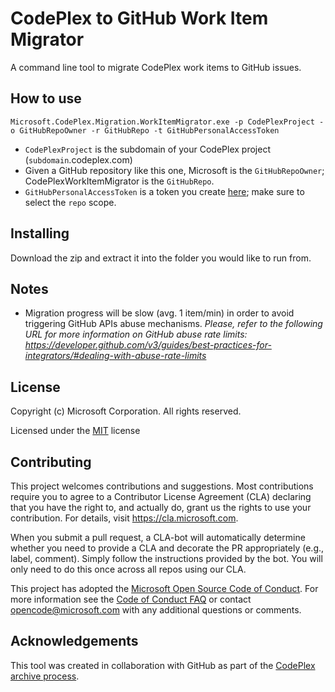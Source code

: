 # CodePlex to GitHub Work Item Migrator
A command line tool to migrate CodePlex work items to GitHub issues.

## How to use
```
Microsoft.CodePlex.Migration.WorkItemMigrator.exe -p CodePlexProject -o GitHubRepoOwner -r GitHubRepo -t GitHubPersonalAccessToken
```

- `CodePlexProject` is the subdomain of your CodePlex project (`subdomain`.codeplex.com)
- Given a GitHub repository like this one, Microsoft is the `GitHubRepoOwner`; CodePlexWorkItemMigrator is the `GitHubRepo`. 
- `GitHubPersonalAccessToken` is a token you create [here](https://github.com/settings/tokens); make sure to select the `repo` scope.

## Installing
Download the zip and extract it into the folder you would like to run from.

## Notes
+ Migration progress will be slow (avg. 1 item/min) in order to avoid triggering GitHub APIs abuse mechanisms. _Please, refer to the following URL for more information on GitHub abuse rate limits: https://developer.github.com/v3/guides/best-practices-for-integrators/#dealing-with-abuse-rate-limits_

## License
Copyright (c) Microsoft Corporation. All rights reserved.

Licensed under the [MIT](https://opensource.org/licenses/MIT) license

## Contributing

This project welcomes contributions and suggestions.  Most contributions require you to agree to a
Contributor License Agreement (CLA) declaring that you have the right to, and actually do, grant us
the rights to use your contribution. For details, visit https://cla.microsoft.com.

When you submit a pull request, a CLA-bot will automatically determine whether you need to provide
a CLA and decorate the PR appropriately (e.g., label, comment). Simply follow the instructions
provided by the bot. You will only need to do this once across all repos using our CLA.

This project has adopted the [Microsoft Open Source Code of Conduct](https://opensource.microsoft.com/codeofconduct/).
For more information see the [Code of Conduct FAQ](https://opensource.microsoft.com/codeofconduct/faq/) or
contact [opencode@microsoft.com](mailto:opencode@microsoft.com) with any additional questions or comments.

## Acknowledgements
This tool was created in collaboration with GitHub as part of the [CodePlex archive process](https://aka.ms/codeplex-announcement).
